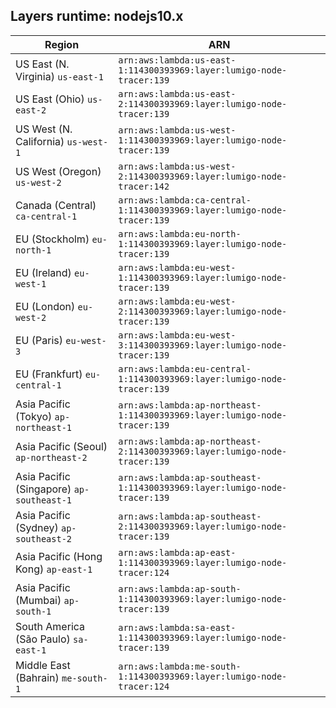 Layers runtime: nodejs10.x
----
| Region | ARN |
| --- | --- |
|US East (N. Virginia)  `us-east-1`|`arn:aws:lambda:us-east-1:114300393969:layer:lumigo-node-tracer:139`|
|US East (Ohio)  `us-east-2`|`arn:aws:lambda:us-east-2:114300393969:layer:lumigo-node-tracer:139`|
|US West (N. California)  `us-west-1`|`arn:aws:lambda:us-west-1:114300393969:layer:lumigo-node-tracer:139`|
|US West (Oregon)  `us-west-2`|`arn:aws:lambda:us-west-2:114300393969:layer:lumigo-node-tracer:142`|
|Canada (Central)  `ca-central-1`|`arn:aws:lambda:ca-central-1:114300393969:layer:lumigo-node-tracer:139`|
|EU (Stockholm)  `eu-north-1`|`arn:aws:lambda:eu-north-1:114300393969:layer:lumigo-node-tracer:139`|
|EU (Ireland)  `eu-west-1`|`arn:aws:lambda:eu-west-1:114300393969:layer:lumigo-node-tracer:139`|
|EU (London)  `eu-west-2`|`arn:aws:lambda:eu-west-2:114300393969:layer:lumigo-node-tracer:139`|
|EU (Paris)  `eu-west-3`|`arn:aws:lambda:eu-west-3:114300393969:layer:lumigo-node-tracer:139`|
|EU (Frankfurt)  `eu-central-1`|`arn:aws:lambda:eu-central-1:114300393969:layer:lumigo-node-tracer:139`|
|Asia Pacific (Tokyo)  `ap-northeast-1`|`arn:aws:lambda:ap-northeast-1:114300393969:layer:lumigo-node-tracer:139`|
|Asia Pacific (Seoul)  `ap-northeast-2`|`arn:aws:lambda:ap-northeast-2:114300393969:layer:lumigo-node-tracer:139`|
|Asia Pacific (Singapore)  `ap-southeast-1`|`arn:aws:lambda:ap-southeast-1:114300393969:layer:lumigo-node-tracer:139`|
|Asia Pacific (Sydney)  `ap-southeast-2`|`arn:aws:lambda:ap-southeast-2:114300393969:layer:lumigo-node-tracer:139`|
|Asia Pacific (Hong Kong)  `ap-east-1`|`arn:aws:lambda:ap-east-1:114300393969:layer:lumigo-node-tracer:124`|
|Asia Pacific (Mumbai)  `ap-south-1`|`arn:aws:lambda:ap-south-1:114300393969:layer:lumigo-node-tracer:139`|
|South America (São Paulo)  `sa-east-1`|`arn:aws:lambda:sa-east-1:114300393969:layer:lumigo-node-tracer:139`|
|Middle East (Bahrain)  `me-south-1`|`arn:aws:lambda:me-south-1:114300393969:layer:lumigo-node-tracer:124`|
